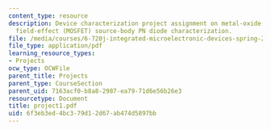 ```yaml
---
content_type: resource
description: Device characterization project assignment on metal-oxide-semiconductor
  field-effect (MOSFET) source-body PN diode characterization.
file: /media/courses/6-720j-integrated-microelectronic-devices-spring-2007/6f3eb3ed4bc379d12d67ab474d5897bb_project1.pdf
file_type: application/pdf
learning_resource_types:
- Projects
ocw_type: OCWFile
parent_title: Projects
parent_type: CourseSection
parent_uid: 7163acf0-b8a8-2987-ea79-71d6e56b26e3
resourcetype: Document
title: project1.pdf
uid: 6f3eb3ed-4bc3-79d1-2d67-ab474d5897bb
---
```

